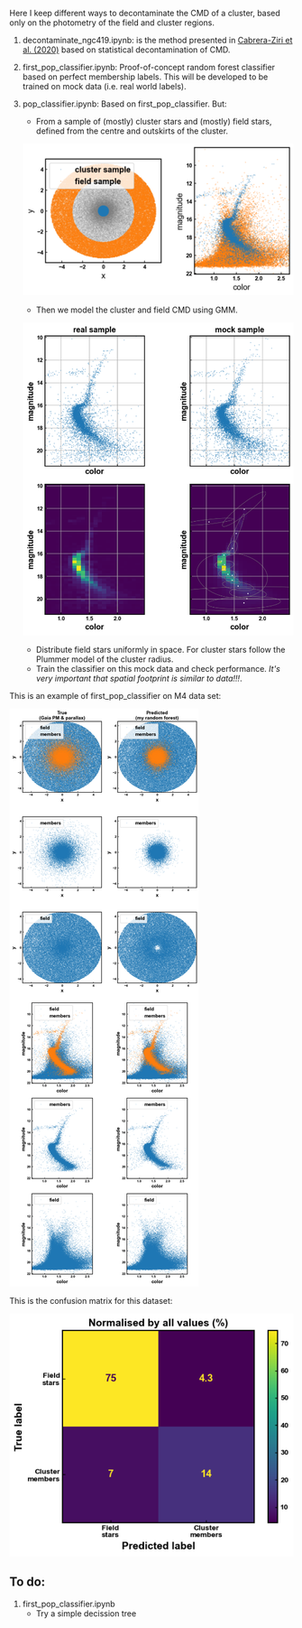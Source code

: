 Here I keep different ways to decontaminate the CMD of a cluster, based only on the photometry of the field and cluster regions.

1. decontaminate_ngc419.ipynb: is the method presented in [Cabrera-Ziri et al. (2020)](https://ui.adsabs.harvard.edu/abs/2020MNRAS.495..375C/abstract) based on statistical decontamination of CMD.

2. first_pop_classifier.ipynb: Proof-of-concept random forest classifier based on perfect membership labels. This will be developed to be trained on mock data (i.e. real world labels).

3. pop_classifier.ipynb: Based on first_pop_classifier. But:
    - From a sample of (mostly) cluster stars and (mostly) field stars, defined from the centre and outskirts of the cluster.

    ![m4 starting samples](figures/starting_samples.png "m4 starting samples")

    - Then we model the cluster and field CMD using GMM.

    ![mock cluster CMD](figures/mock_cluster_CMD.png "mock cluster CMD")

    - Distribute field stars uniformly in space. For cluster stars follow the Plummer model of the cluster radius.
    - Train the classifier on this mock data and check performance. *It's very important that spatial footprint is similar to data!!!*.
    
This is an example of first_pop_classifier on M4 data set:

![m4 cleaned](figures/m4_cleaned.png "m4 cleaned")

This is the confusion matrix for this dataset:

![m4 confusion matrix](figures/m4_confusion_matrix.png "m4 confusion matrix")

## To do:

1. first_pop_classifier.ipynb
    - Try a simple decission tree
    